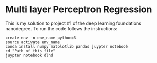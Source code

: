 # Multi layer Perceptron Regression
This is my solution to project #1 of the deep learning foundations nanodegree.
To run the code follows the instructions:


```
create env -n env_name python=3
source activate env_name
conda install numpy matplotlib pandas juypter notebook
cd "Path of this file"
juypter notebook dlnd
```
